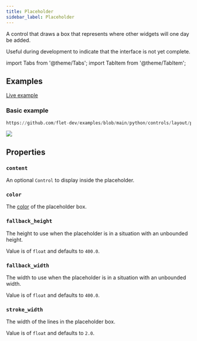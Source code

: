 ```yaml
---
title: Placeholder
sidebar_label: Placeholder
---
```


A control that draws a box that represents where other widgets will one day be added.

Useful during development to indicate that the interface is not yet complete.

import Tabs from '@theme/Tabs';
import TabItem from '@theme/TabItem';

## Examples

[Live example](https://flet-controls-gallery.fly.dev/layout/placeholder)

### Basic example


```python reference
https://github.com/flet-dev/examples/blob/main/python/controls/layout/placeholder/placeholder-example.py
```


<img src="/img/docs/controls/placeholder/basic-example.png" className="screenshot-100"/>

## Properties

### `content`

An optional `Control` to display inside the placeholder.

### `color`

The [color](/docs/reference/colors) of the placeholder box.

### `fallback_height`

The height to use when the placeholder is in a situation with an unbounded height.

Value is of `float` and defaults to `400.0`.

### `fallback_width`

The width to use when the placeholder is in a situation with an unbounded width.

Value is of `float` and defaults to `400.0`.

### `stroke_width`

The width of the lines in the placeholder box.

Value is of `float` and defaults to `2.0`.
